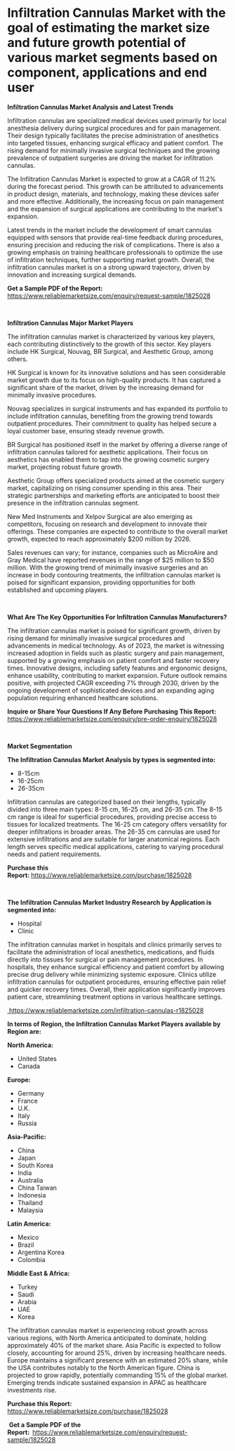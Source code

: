 <p><h1>Infiltration Cannulas Market with the goal of estimating the market size and future growth potential of various market segments based on component, applications and end user</h1></p><p><strong>Infiltration Cannulas Market Analysis and Latest Trends</strong></p>
<p><p>Infiltration cannulas are specialized medical devices used primarily for local anesthesia delivery during surgical procedures and for pain management. Their design typically facilitates the precise administration of anesthetics into targeted tissues, enhancing surgical efficacy and patient comfort. The rising demand for minimally invasive surgical techniques and the growing prevalence of outpatient surgeries are driving the market for infiltration cannulas.</p><p>The Infiltration Cannulas Market is expected to grow at a CAGR of 11.2% during the forecast period. This growth can be attributed to advancements in product design, materials, and technology, making these devices safer and more effective. Additionally, the increasing focus on pain management and the expansion of surgical applications are contributing to the market's expansion. </p><p>Latest trends in the market include the development of smart cannulas equipped with sensors that provide real-time feedback during procedures, ensuring precision and reducing the risk of complications. There is also a growing emphasis on training healthcare professionals to optimize the use of infiltration techniques, further supporting market growth. Overall, the infiltration cannulas market is on a strong upward trajectory, driven by innovation and increasing surgical demands.</p></p>
<p><strong>Get a Sample PDF of the Report:&nbsp;</strong> <a href="https://www.reliablemarketsize.com/enquiry/request-sample/1825028?utm_campaign=2796&utm_medium=2&utm_source=Github&utm_content=ia&utm_term=13042025&utm_id=infiltration-cannulas">https://www.reliablemarketsize.com/enquiry/request-sample/1825028</a></p>
<p>&nbsp;</p>
<p><strong>Infiltration Cannulas Major Market Players</strong></p>
<p><p>The infiltration cannulas market is characterized by various key players, each contributing distinctively to the growth of this sector. Key players include HK Surgical, Nouvag, BR Surgical, and Aesthetic Group, among others. </p><p>HK Surgical is known for its innovative solutions and has seen considerable market growth due to its focus on high-quality products. It has captured a significant share of the market, driven by the increasing demand for minimally invasive procedures.</p><p>Nouvag specializes in surgical instruments and has expanded its portfolio to include infiltration cannulas, benefiting from the growing trend towards outpatient procedures. Their commitment to quality has helped secure a loyal customer base, ensuring steady revenue growth.</p><p>BR Surgical has positioned itself in the market by offering a diverse range of infiltration cannulas tailored for aesthetic applications. Their focus on aesthetics has enabled them to tap into the growing cosmetic surgery market, projecting robust future growth.</p><p>Aesthetic Group offers specialized products aimed at the cosmetic surgery market, capitalizing on rising consumer spending in this area. Their strategic partnerships and marketing efforts are anticipated to boost their presence in the infiltration cannulas segment.</p><p>New Med Instruments and Xelpov Surgical are also emerging as competitors, focusing on research and development to innovate their offerings. These companies are expected to contribute to the overall market growth, expected to reach approximately $200 million by 2026.</p><p>Sales revenues can vary; for instance, companies such as MicroAire and Gray Medical have reported revenues in the range of $25 million to $50 million. With the growing trend of minimally invasive surgeries and an increase in body contouring treatments, the infiltration cannulas market is poised for significant expansion, providing opportunities for both established and upcoming players.</p></p>
<p>&nbsp;</p>
<p><strong>What Are The Key Opportunities For Infiltration Cannulas Manufacturers?</strong></p>
<p><p>The infiltration cannulas market is poised for significant growth, driven by rising demand for minimally invasive surgical procedures and advancements in medical technology. As of 2023, the market is witnessing increased adoption in fields such as plastic surgery and pain management, supported by a growing emphasis on patient comfort and faster recovery times. Innovative designs, including safety features and ergonomic designs, enhance usability, contributing to market expansion. Future outlook remains positive, with projected CAGR exceeding 7% through 2030, driven by the ongoing development of sophisticated devices and an expanding aging population requiring enhanced healthcare solutions.</p></p>
<p><strong>Inquire or Share Your Questions If Any Before Purchasing This Report:</strong> <a href="https://www.reliablemarketsize.com/enquiry/pre-order-enquiry/1825028?utm_campaign=2796&utm_medium=2&utm_source=Github&utm_content=ia&utm_term=13042025&utm_id=infiltration-cannulas">https://www.reliablemarketsize.com/enquiry/pre-order-enquiry/1825028</a></p>
<p>&nbsp;</p>
<p><strong>Market Segmentation</strong></p>
<p><strong>The Infiltration Cannulas Market Analysis by types is segmented into:</strong></p>
<p><ul><li>8-15cm</li><li>16-25cm</li><li>26-35cm</li></ul></p>
<p><p>Infiltration cannulas are categorized based on their lengths, typically divided into three main types: 8-15 cm, 16-25 cm, and 26-35 cm. The 8-15 cm range is ideal for superficial procedures, providing precise access to tissues for localized treatments. The 16-25 cm category offers versatility for deeper infiltrations in broader areas. The 26-35 cm cannulas are used for extensive infiltrations and are suitable for larger anatomical regions. Each length serves specific medical applications, catering to varying procedural needs and patient requirements.</p></p>
<p><strong>Purchase this Report:&nbsp;</strong><a href="https://www.reliablemarketsize.com/purchase/1825028?utm_campaign=2796&utm_medium=2&utm_source=Github&utm_content=ia&utm_term=13042025&utm_id=infiltration-cannulas">https://www.reliablemarketsize.com/purchase/1825028</a></p>
<p>&nbsp;</p>
<p><strong>The Infiltration Cannulas Market Industry Research by Application is segmented into:</strong></p>
<p><ul><li>Hospital</li><li>Clinic</li></ul></p>
<p><p>The infiltration cannulas market in hospitals and clinics primarily serves to facilitate the administration of local anesthetics, medications, and fluids directly into tissues for surgical or pain management procedures. In hospitals, they enhance surgical efficiency and patient comfort by allowing precise drug delivery while minimizing systemic exposure. Clinics utilize infiltration cannulas for outpatient procedures, ensuring effective pain relief and quicker recovery times. Overall, their application significantly improves patient care, streamlining treatment options in various healthcare settings.</p></p>
<p><a href="https://www.reliablemarketsize.com/infiltration-cannulas-r1825028?utm_campaign=2796&utm_medium=2&utm_source=Github&utm_content=ia&utm_term=13042025&utm_id=infiltration-cannulas">&nbsp;https://www.reliablemarketsize.com/infiltration-cannulas-r1825028</a></p>
<p><strong>In terms of Region, the Infiltration Cannulas Market Players available by Region are:</strong></p>
<p>
    <p> <strong> North America: </strong>
        <ul>
            <li>United States</li>
            <li>Canada</li>
        </ul>
        </p> 
    <p> <strong> Europe: </strong>
        <ul>
            <li>Germany</li>
            <li>France</li>
            <li>U.K.</li>
            <li>Italy</li>
            <li>Russia</li>
        </ul>
        </p> 
    <p> <strong> Asia-Pacific: </strong>
        <ul>
            <li>China</li>
            <li>Japan</li>
            <li>South Korea</li>
            <li>India</li>
            <li>Australia</li>
            <li>China Taiwan</li>
            <li>Indonesia</li>
            <li>Thailand</li>
            <li>Malaysia</li>
        </ul>
        </p> 
    <p> <strong> Latin America: </strong>
        <ul>
            <li>Mexico</li>
            <li>Brazil</li>
            <li>Argentina Korea</li>
            <li>Colombia</li>
        </ul>
        </p> 
    <p> <strong> Middle East & Africa: </strong>
        <ul>
            <li>Turkey</li>
            <li>Saudi</li>
            <li>Arabia</li>
            <li>UAE</li>
            <li>Korea</li>
        </ul>
    </p>
    </p>
<p><p>The infiltration cannulas market is experiencing robust growth across various regions, with North America anticipated to dominate, holding approximately 40% of the market share. Asia Pacific is expected to follow closely, accounting for around 25%, driven by increasing healthcare needs. Europe maintains a significant presence with an estimated 20% share, while the USA contributes notably to the North American figure. China is projected to grow rapidly, potentially commanding 15% of the global market. Emerging trends indicate sustained expansion in APAC as healthcare investments rise.</p></p>
<p><strong>Purchase this Report: </strong><a href="https://www.reliablemarketsize.com/purchase/1825028?utm_campaign=2796&utm_medium=2&utm_source=Github&utm_content=ia&utm_term=13042025&utm_id=infiltration-cannulas">https://www.reliablemarketsize.com/purchase/1825028</a></p>
<p>&nbsp;<strong>Get a Sample PDF of the Report:&nbsp;&nbsp;</strong><a href="https://www.reliablemarketsize.com/enquiry/request-sample/1825028?utm_campaign=2796&utm_medium=2&utm_source=Github&utm_content=ia&utm_term=13042025&utm_id=infiltration-cannulas">https://www.reliablemarketsize.com/enquiry/request-sample/1825028</a></p>
<p><strong></strong></p>
<p><p></p><p></p><p></p></p>